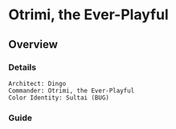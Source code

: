 # Otrimi, the Ever-Playful
## Overview
### Details
```
Architect: Dingo
Commander: Otrimi, the Ever-Playful
Color Identity: Sultai (BUG)
```

### Guide
